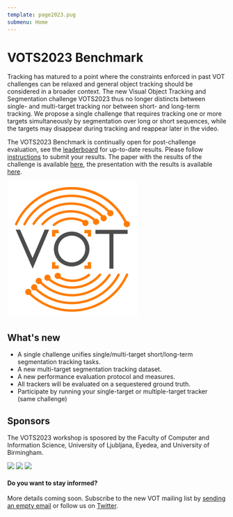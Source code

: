 ```yaml
---
template: page2023.pug
submenu: Home
---
```

 
# VOTS2023 Benchmark
 
Tracking has matured to a point where the constraints enforced in past VOT challenges can be relaxed and general object tracking should be considered in a broader context. The new Visual Object Tracking and Segmentation challenge VOTS2023 thus no longer distincts between single- and multi-target tracking nor between short- and long-term tracking. We propose a single challenge that requires tracking one or more targets simultaneously by segmentation over long or short sequences, while the targets may disappear during tracking and reappear later in the video.

The VOTS2023 Benchmark is continually open for post-challenge evaluation, see the [leaderboard](https://eu.aihub.ml/competitions/201#results) for up-to-date results. Please follow [instructions](participation.html) to submit your results. The paper with the results of the challenge is available [here](https://openaccess.thecvf.com/ICCV2023_workshops/VOTS), the presentation with the results is available [here](https://data.votchallenge.net/vots2023/presentation.pdf).

<img class="logo float-right frame" src="../img/vots2023_logo_website_large.png" alt="VOTS2023"  />

## What's new

* A single challenge unifies single/multi-target short/long-term segmentation tracking tasks.
* A new multi-target segmentation tracking dataset.
* A new performance evaluation protocol and measures.
* All trackers will be evaluated on a sequestered ground truth.
* Participate by running your single-target or multiple-target tracker (same challenge)

## Sponsors

The VOTS2023 workshop is sposored by the Faculty of Computer and Information Science, University of Ljubljana, Eyedea, and University of Birmingham.

<div class="spotlight logos">
<a href="http://www.fri.uni-lj.si/"><img src="/img/org/logo_ljubljana.png" width="170px"/></a>
<a href="https://www.eyedea.cz/"><img src="/img/org/logo_eyedea.png" width="170px"/></a>
<a href="https://www.birmingham.ac.uk/index.aspx"><img src="/img/org/logo_birmingham.png" width="170px"/></a>
</div>

<div class="alert alert-info" role="alert">
<div class="icon-left"><i class="glyphicon glyphicon-bullhorn hugeicon"></i> </div>
<h4>Do you want to stay informed?</h4>

More details coming soon. Subscribe to the new VOT mailing list by [sending an empty email](mailto:votchallange-join@lists.arnes.si) or follow us on [Twitter](https://twitter.com/votchallenge).
</div>
